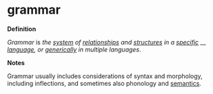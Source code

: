 # grammar

**Definition**

_Grammar_ is _the_ [_system_](system.md) _of_ [_relationships_](relate.md) _and_ [_structures_](form.md) _in a_ [_specific_](specific.md) __ [_language_](language.md)_, or_ [_generically_](generic.md) _in multiple languages_.

**Notes**

Grammar usually includes considerations of syntax and morphology, including inflections, and sometimes also phonology and [semantics](semantic.md).

